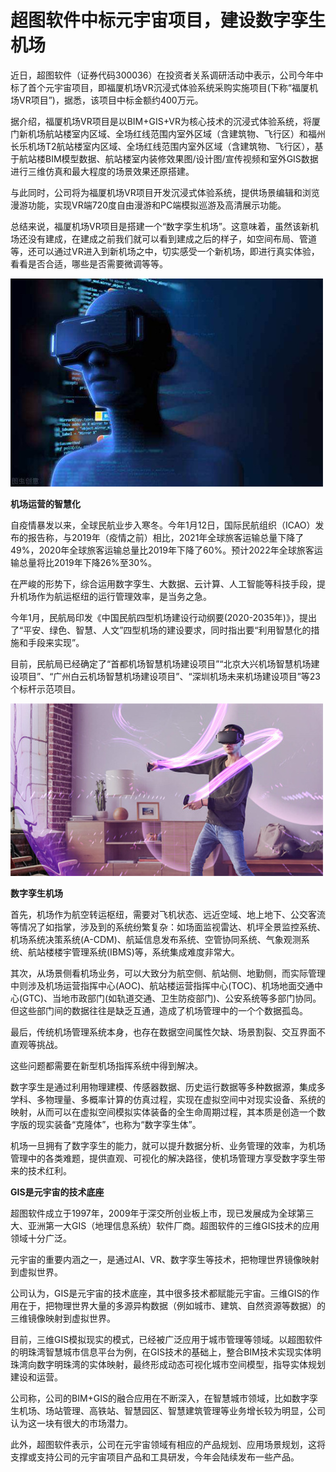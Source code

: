 # 超图软件中标元宇宙项目，建设数字孪生机场


近日，超图软件（证券代码300036）在投资者关系调研活动中表示，公司今年中标了首个元宇宙项目，即福厦机场VR沉浸式体验系统采购实施项目(下称“福厦机场VR项目”)，据悉，该项目中标金额约400万元。

据介绍，福厦机场VR项目是以BIM+GIS+VR为核心技术的沉浸式体验系统，将厦门新机场航站楼室内区域、全场红线范围内室外区域（含建筑物、飞行区）和福州长乐机场T2航站楼室内区域、全场红线范围内室外区域（含建筑物、飞行区），基于航站楼BIM模型数据、航站楼室内装修效果图/设计图/宣传视频和室外GIS数据进行三维仿真和最大程度的场景效果还原搭建。

与此同时，公司将为福厦机场VR项目开发沉浸式体验系统，提供场景编辑和浏览漫游功能，实现VR端720度自由漫游和PC端模拟巡游及高清展示功能。

总结来说，福厦机场VR项目是搭建一个“数字孪生机场”。这意味着，虽然该新机场还没有建成，在建成之前我们就可以看到建成之后的样子，如空间布局、管道等，还可以通过VR进入到新机场之中，切实感受一个新机场，即进行真实体验，看看是否合适，哪些是否需要微调等等。

![配图](75f4cbba5a6a4c77432dba21d6955cb0.jpg)

**机场运营的智慧化**

自疫情暴发以来，全球民航业步入寒冬。今年1月12日，国际民航组织（ICAO）发布的报告称，与2019年（疫情之前）相比，2021年全球旅客运输总量下降了49%，2020年全球旅客运输总量比2019年下降了60%。预计2022年全球旅客运输总量将比2019年下降26%至30%。

在严峻的形势下，综合运用数字孪生、大数据、云计算、人工智能等科技手段，提升机场作为航运枢纽的运行管理效率，是当务之急。

今年1月，民航局印发《中国民航四型机场建设行动纲要(2020-2035年)》，提出了“平安、绿色、智慧、人文”四型机场的建设要求，同时指出要“利用智慧化的措施和手段来实现”。

目前，民航局已经确定了“首都机场智慧机场建设项目”“北京大兴机场智慧机场建设项目”、“广州白云机场智慧机场建设项目”、“深圳机场未来机场建设项目”等23个标杆示范项目。

![配图](0063aa91a1b553822711a4a8078a1865.jpg)

**数字孪生机场**


首先，机场作为航空转运枢纽，需要对飞机状态、远近空域、地上地下、公交客流等情况了如指掌，涉及到的系统纷繁复杂：如场面监视雷达、机坪全景监控系统、机场系统决策系统(A-CDM)、航延信息发布系统、空管协同系统、气象观测系统、航站楼楼宇管理系统(IBMS)等，系统集成难度非常大。

其次，从场景侧看机场业务，可以大致分为航空侧、航站侧、地勤侧，而实际管理中则涉及机场运营指挥中心(AOC)、航站楼运营指挥中心(TOC)、机场地面交通中心(GTC)、当地市政部门(如轨道交通、卫生防疫部门)、公安系统等多部门协同。但这些部门间的数据往往是缺乏互通，造成了机场管理中的一个个数据孤岛。

最后，传统机场管理系统本身，也存在数据空间属性欠缺、场景割裂、交互界面不直观等挑战。

这些问题都需要在新型机场指挥系统中得到解决。

数字孪生是通过利用物理建模、传感器数据、历史运行数据等多种数据源，集成多学科、多物理量、多概率计算的仿真过程，实现在虚拟空间中对现实设备、系统的映射，从而可以在虚拟空间模拟实体装备的全生命周期过程，其本质是创造一个数字版的现实装备“克隆体”，也称为“数字孪生体”。

机场一旦拥有了数字孪生的能力，就可以提升数据分析、业务管理的效率，为机场管理中的各类难题，提供直观、可视化的解决路径，使机场管理方享受数字孪生带来的技术红利。

**GIS是元宇宙的技术底座**

超图软件成立于1997年，2009年于深交所创业板上市，现已发展成为全球第三大、亚洲第一大GIS（地理信息系统）软件厂商。超图软件的三维GIS技术的应用领域十分广泛。

元宇宙的重要内涵之一，是通过AI、VR、数字孪生等技术，把物理世界镜像映射到虚拟世界。

公司认为，GIS是元宇宙的技术底座，其中很多技术都赋能元宇宙。三维GIS的作用在于，把物理世界大量的多源异构数据（例如城市、建筑、自然资源等数据）的三维镜像映射到虚拟世界。

目前，三维GIS模拟现实的模式，已经被广泛应用于城市管理等领域。以超图软件的明珠湾智慧城市信息平台为例，在GIS技术的基础上，整合BIM技术实现实体明珠湾向数字明珠湾的实体映射，最终形成动态可视化城市空间模型，指导实体规划建设和运营。

公司称，公司的BIM+GIS的融合应用在不断深入，在智慧城市领域，比如数字孪生机场、场站管理、高铁站、智慧园区、智慧建筑管理等业务增长较为明显，公司认为这一块有很大的市场潜力。

此外，超图软件表示，公司在元宇宙领域有相应的产品规划、应用场景规划，这将支撑或支持公司的元宇宙项目产品和工具研发，今年会陆续发布一些产品。

